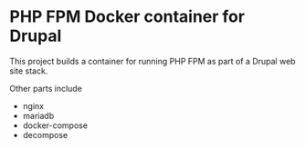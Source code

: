 # PHP FPM Docker container for Drupal

This project builds a container for running PHP FPM as part of a Drupal web site stack.

Other parts include

- nginx
- mariadb
- docker-compose
- decompose
